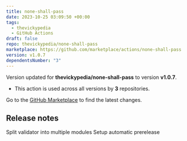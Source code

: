 ```yaml
---
title: none-shall-pass
date: 2023-10-25 03:09:50 +00:00
tags:
  - thevickypedia
  - GitHub Actions
draft: false
repo: thevickypedia/none-shall-pass
marketplace: https://github.com/marketplace/actions/none-shall-pass
version: v1.0.7
dependentsNumber: "3"
---
```



Version updated for **thevickypedia/none-shall-pass** to version **v1.0.7**.
- This action is used across all versions by **3** repositories.

Go to the [GitHub Marketplace](https://github.com/marketplace/actions/none-shall-pass) to find the latest changes.

## Release notes

Split validator into multiple modules
Setup automatic prerelease
